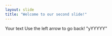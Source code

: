 ```yaml
---
layout: slide
title: "Welcome to our second slide!"
---
```

Your text
Use the left arrow to go back!
"yYYYYY"
